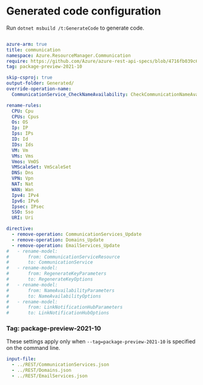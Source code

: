 # Generated code configuration

Run `dotnet msbuild /t:GenerateCode` to generate code.

``` yaml

azure-arm: true
title: communication
namespace: Azure.ResourceManager.Communication
require: https://github.com/Azure/azure-rest-api-specs/blob/4716fb039c67e1bee1d5448af9ce57e4942832fe/specification/communication/resource-manager/readme.md
tag: package-preview-2021-10

skip-csproj: true
output-folder: Generated/
override-operation-name:
  CommunicationService_CheckNameAvailability: CheckCommunicationNameAvailability

rename-rules:
  CPU: Cpu
  CPUs: Cpus
  Os: OS
  Ip: IP
  Ips: IPs
  ID: Id
  IDs: Ids
  VM: Vm
  VMs: Vms
  Vmos: VmOS
  VMScaleSet: VmScaleSet
  DNS: Dns
  VPN: Vpn
  NAT: Nat
  WAN: Wan
  Ipv4: IPv4
  Ipv6: IPv6
  Ipsec: IPsec
  SSO: Sso
  URI: Uri

directive:
  - remove-operation: CommunicationServices_Update
  - remove-operation: Domains_Update
  - remove-operation: EmailServices_Update
#   - rename-model:
#       from: CommunicationServiceResource
#       to: CommunicationService
#   - rename-model:
#       from: RegenerateKeyParameters
#       to: RegenerateKeyOptions
#   - rename-model:
#       from: NameAvailabilityParameters
#       to: NameAvailabilityOptions
#   - rename-model:
#       from: LinkNotificationHubParameters
#       to: LinkNotificationHubOptions

```

### Tag: package-preview-2021-10

These settings apply only when `--tag=package-preview-2021-10` is specified on the command line.

```yaml $(tag) == 'package-preview-2021-10'
input-file:  
  - ../REST/CommunicationServices.json
  - ../REST/Domains.json
  - ../REST/EmailServices.json
```